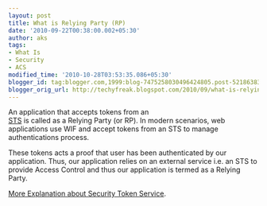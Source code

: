 ```yaml
---
layout: post
title: What is Relying Party (RP)
date: '2010-09-22T00:38:00.002+05:30'
author: aks
tags:
- What Is
- Security
- ACS
modified_time: '2010-10-28T03:53:35.086+05:30'
blogger_id: tag:blogger.com,1999:blog-7475258030496424805.post-5218638353021409775
blogger_orig_url: http://techyfreak.blogspot.com/2010/09/what-is-relying-party-rp.html
---
```


An application that accepts tokens from an  
[STS](http://techyfreak.blogspot.com/2010/09/what-is-security-token-service-sts.html) 
is called as a Relying Party (or RP). In modern scenarios, web applications 
use WIF and accept tokens from an STS to <span class="fullpost">manage 
authentications process. 

These tokens acts a proof that user has been authenticated by our application. 
Thus, our application relies on an external service i.e. an STS to provide 
Access Control and thus our application is termed as a Relying Party. 

[More Explanation about Security Token 
Service](http://techyfreak.blogspot.com/2010/09/what-is-security-token-service-sts.html). 